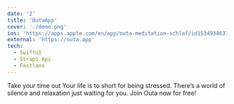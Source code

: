 ```yaml
---
date: '2'
title: 'OutaApp'
cover: './demo.png'
ios: 'https://apps.apple.com/en/app/outa-meditation-schlaf/id1534938637'
external: 'https://outa.app'
tech:
  - SwiftUI
  - Strapi Api
  - Fastlane
---
```


Take your time out
Your life is to short for being stressed.
There’s a world of silence and relaxation just waiting for you.
Join Outa now for free!
